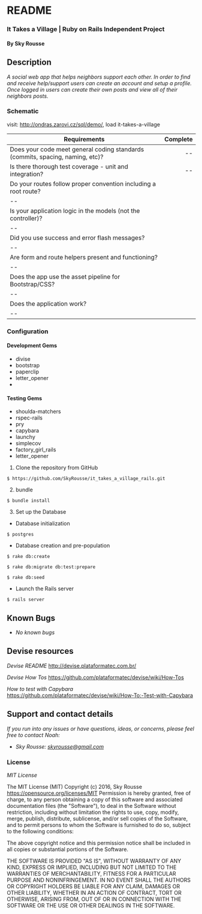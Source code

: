 # README

### It Takes a Village | Ruby on Rails Independent Project

#### By Sky Rousse

## Description

_A social web app that helps neighbors support each other. In order to find and receive help/support users can create an account and setup a profile. Once logged in users can create their own posts and view all of their neighbors posts._

### Schematic
visit: http://ondras.zarovi.cz/sql/demo/, load it-takes-a-village


| Requirements  | Complete  |
| ------------- | ----:|
| Does your code meet general coding standards (commits, spacing, naming, etc)? | -- |
| Is there thorough test coverage - unit and integration? | -- |
| Do your routes follow proper convention including a root route?
 | -- |
| Is your application logic in the models (not the controller)?
 | -- |
| Did you use success and error flash messages?
 | -- |
| Are form and route helpers present and functioning?
 | -- |
| Does the app use the asset pipeline for Bootstrap/CSS?
 | -- |
| Does the application work?
 | -- |


### Configuration

#### Development Gems
* divise
* bootstrap
* paperclip
* letter_opener
*

#### Testing Gems
* shoulda-matchers
* rspec-rails
* pry
* capybara
* launchy
* simplecov
* factory_girl_rails
* letter_opener

1. Clone the repository from GitHub
```
$ https://github.com/SkyRousse/it_takes_a_village_rails.git
```
2. bundle
```
$ bundle install
```
3. Set up the Database
* Database initialization
```
$ postgres
```
* Database creation and pre-population
```
$ rake db:create
```
```
$ rake db:migrate db:test:prepare
```
```
$ rake db:seed
```
* Launch the Rails server
```
$ rails server
```

## Known Bugs

* _No known bugs_

## Devise resources

_Devise README_
http://devise.plataformatec.com.br/

_Devise How Tos_
https://github.com/plataformatec/devise/wiki/How-Tos

_How to test with Capybara_
https://github.com/plataformatec/devise/wiki/How-To:-Test-with-Capybara

## Support and contact details

_If you run into any issues or have questions, ideas, or concerns, please feel free to contact Noah:_

* _Sky Rousse: <a href="mailto:skyrousse@gmail.com">skyrousse@gmail.com</a>_

### License

*MIT License*

The MIT License (MIT)
Copyright (c) 2016, Sky Rousse
https://opensource.org/licenses/MIT
Permission is hereby granted, free of charge, to any person obtaining a copy of this software and associated documentation files (the "Software"), to deal in the Software without restriction, including without limitation the rights to use, copy, modify, merge, publish, distribute, sublicense, and/or sell copies of the Software, and to permit persons to whom the Software is furnished to do so, subject to the following conditions:

The above copyright notice and this permission notice shall be included in all copies or substantial portions of the Software.

THE SOFTWARE IS PROVIDED "AS IS", WITHOUT WARRANTY OF ANY KIND, EXPRESS OR IMPLIED, INCLUDING BUT NOT LIMITED TO THE WARRANTIES OF MERCHANTABILITY, FITNESS FOR A PARTICULAR PURPOSE AND NONINFRINGEMENT. IN NO EVENT SHALL THE AUTHORS OR COPYRIGHT HOLDERS BE LIABLE FOR ANY CLAIM, DAMAGES OR OTHER LIABILITY, WHETHER IN AN ACTION OF CONTRACT, TORT OR OTHERWISE, ARISING FROM, OUT OF OR IN CONNECTION WITH THE SOFTWARE OR THE USE OR OTHER DEALINGS IN THE SOFTWARE.
